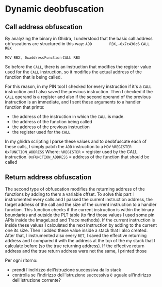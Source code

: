 # Dynamic deobfuscation
## Call address obfuscation
By analyzing the binary in Ghidra, I understood that the basic call address obfuscations are structured in this way:
`ADD        RBX,-0x7c430c6`
`CALL       RBX`

`MOV RBX, 0xaddressFunction`
`CALL RBX`

So before the `CALL`, there is an instruction that modifies the register value used for the `CALL` instruction, so it modifies the actual address of the function that is being called.

For this reason, in my PIN tool I checked for every instruction if it's a `CALL` instruction  and I also saved the previous instruction.
Then I checked if the `CALL` operand is a register and also if the second operand of the previous instruction is an immediate, and I sent these arguments to a handler function that prints:
- the address of the instruction in which the `CALL` is made.
- the address of the function being called
- the address of the previous instruction
- the register used for the `CALL`

In my ghidra scripting I parse these values and to deobfuscate each of these calls, I simply patch the `ADD` instruction to a `MOV` `%REGISTER 0xFUNCTION_ADDRESS`
Where:
`%REGISTER` = register used by the CALL instruction.
`0xFUNCTION_ADDRESS` = address of the function that should be called

## Return address obfuscation
The second type of obfuscation modifies the returning address of the functions by adding to them a variable offset.
To solve this part I instrumented every calls and I passed the current instruction address, the target address of the call and the size of the current instruction to a handler function. This function checks if the current instruction is within the binary boundaries and outside the PLT table (to find those values I used some pin APIs inside the ImageLoad and Trace methods).
If the current instruction is inside these values I calculated the next instruction by adding to the current one its size. Then I added these value inside a stack that I also created.
After that, I instrumented also every `RET`, I saved the effective returning address and I compared it with the address at the top of the my stack that I calculate before (so the true returning address). If the effective return address and the true return address were not the same, I printed those 

Per ogni ritorno: 
- prendi l'indirizzo dell'istruzione successiva dallo stack
- controlla se l'indirizzo dell'istruzione successiva è uguale all'indirizzo dell'istruzione corrente?
